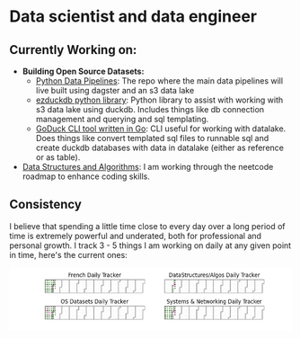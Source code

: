 # Data scientist and data engineer

## Currently Working on:

+ **Building Open Source Datasets:**
    + [Python Data Pipelines](https://github.com/codenym/datapipelines):  The repo where the main data pipelines will live built using dagster and an s3 data lake
    + [ezduckdb python library](https://codenym.github.io/ezduckdb/):  Python library to assist with working with s3 data lake using duckdb.  Includes things like db connection management and querying and sql templating.
    + [GoDuck CLI tool written in Go](https://github.com/Codenym/GoDuck):  CLI useful for working with datalake.  Does things like convert templated sql files to runnable sql and create duckdb databases with data in datalake (either as reference or as table).
+ [Data Structures and Algorithms](https://isaac-flath.github.io/DataStructuresAlgorithms/):  I am working through the neetcode roadmap to enhance coding skills.

## Consistency

I believe that spending a little time close to every day over a long period of time is extremely powerful and underated, both for professional and personal growth.  I track 3 - 5 things I am working on daily at any given point in time, here's the current ones:

![](2024.png)
